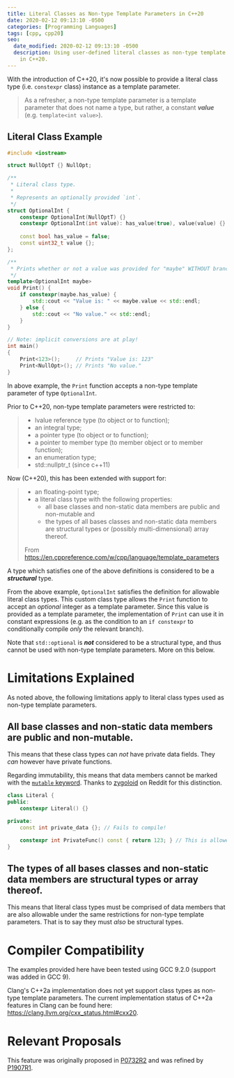 ```yaml
---
title: Literal Classes as Non-type Template Parameters in C++20
date: 2020-02-12 09:13:10 -0500
categories: [Programming Languages]
tags: [cpp, cpp20]
seo:
  date_modified: 2020-02-12 09:13:10 -0500
  description: Using user-defined literal classes as non-type template parameters
    in C++20.
---
```


With the introduction of C++20, it's now possible to provide a literal class type (i.e. `constexpr` class) instance as a template parameter.

> As a refresher, a non-type template parameter is a template parameter that does not name a type, but rather, a constant ***value*** (e.g. `template<int value>`).

## Literal Class Example

```c++
#include <iostream>

struct NullOptT {} NullOpt;

/**
 * Literal class type.
 *
 * Represents an optionally provided `int`.
 */
struct OptionalInt {
    constexpr OptionalInt(NullOptT) {}
    constexpr OptionalInt(int value): has_value(true), value(value) {}
            
    const bool has_value = false;
    const uint32_t value {};
};

/**
 * Prints whether or not a value was provided for "maybe" WITHOUT branching :)
 */
template<OptionalInt maybe>
void Print() {
    if constexpr(maybe.has_value) {
        std::cout << "Value is: " << maybe.value << std::endl;
    } else {
        std::cout << "No value." << std::endl;
    }
}

// Note: implicit conversions are at play!
int main()
{
    Print<123>();     // Prints "Value is: 123"
    Print<NullOpt>(); // Prints "No value."
}
```

In above example, the `Print` function accepts a non-type template parameter of type `OptionalInt`.

Prior to C++20, non-type template parameters were restricted to:

> - lvalue reference type (to object or to function);
> - an integral type;
> - a pointer type (to object or to function);
> - a pointer to member type (to member object or to member function);
> - an enumeration type;
> - std::nullptr_t (since c++11)

Now (C++20), this has been extended with support for:
> - an floating-point type;
> - a literal class type with the following properties: 
>   - all base classes and non-static data members are public and non-mutable and
>   - the types of all bases classes and non-static data members are structural types or (possibly multi-dimensional) array thereof.
>
> From <https://en.cppreference.com/w/cpp/language/template_parameters>

A type which satisfies one of the above definitions is considered to be a ***structural*** type.

From the above example, `OptionalInt` satisfies the definition for allowable literal class types. This custom class type allows the `Print` function to accept an *optional* integer as a template parameter. Since this value is provided as a template parameter, the implementation of `Print` can use it in constant expressions (e.g. as the condition to an `if constexpr` to conditionally compile *only* the relevant branch).

Note that `std::optional` is ***not*** considered to be a structural type, and thus cannot be used with non-type template parameters. More on this below.

# Limitations Explained
As noted above, the following limitations apply to literal class types used as non-type template parameters.

## All base classes and non-static data members are **public** and **non-mutable**.
This means that these class types can *not* have private data fields. They *can* however have private functions.

Regarding immutability, this means that data members cannot be marked with the [`mutable` keyword](https://en.cppreference.com/w/cpp/language/cv). Thanks to [zygoloid](https://www.reddit.com/user/zygoloid) on Reddit for this distinction.

```c++
class Literal {
public:
    constexpr Literal() {}

private:
    const int private_data {}; // Fails to compile!

    constexpr int PrivateFunc() const { return 123; } // This is allowed.
}
```

## The types of all bases classes and non-static data members are **structural types** or array thereof.
This means that literal class types must be comprised of data members that are also allowable under the same restrictions for non-type template parameters. That is to say they must *also* be structural types.

# Compiler Compatibility
The examples provided here have been tested using GCC 9.2.0 (support was added in GCC 9).

Clang's C++2a implementation does not yet support class types as non-type template parameters. The current implementation status of C++2a features in Clang can be found here: <https://clang.llvm.org/cxx_status.html#cxx20>.

# Relevant Proposals
This feature was originally proposed in [P0732R2](http://www.open-std.org/jtc1/sc22/wg21/docs/papers/2018/p0732r2.pdf) and was refined by [P1907R1](http://www.open-std.org/jtc1/sc22/wg21/docs/papers/2019/p1907r1.html).
